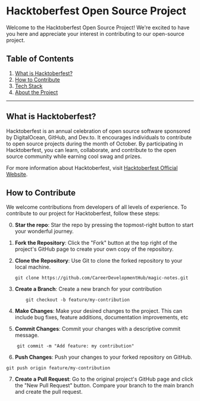 # Hacktoberfest Open Source Project

Welcome to the Hacktoberfest Open Source Project! We're excited to have you here and appreciate your interest in contributing to our open-source project.

## Table of Contents
1. [What is Hacktoberfest?](#what-is-hacktoberfest)
2. [How to Contribute](#how-to-contribute)
3. [Tech Stack](#tech-stack)
4. [About the Project](#about-the-project)

---

## What is Hacktoberfest?

Hacktoberfest is an annual celebration of open source software sponsored by DigitalOcean, GitHub, and Dev.to. It encourages individuals to contribute to open source projects during the month of October. By participating in Hacktoberfest, you can learn, collaborate, and contribute to the open source community while earning cool swag and prizes.

For more information about Hacktoberfest, visit [Hacktoberfest Official Website](https://hacktoberfest.digitalocean.com/).

## How to Contribute

We welcome contributions from developers of all levels of experience. To contribute to our project for Hacktoberfest, follow these steps:

0. **Star the repo**: Star the repo by pressing the topmost-right button to start your wonderful journey.
1. **Fork the Repository**: Click the "Fork" button at the top right of the project's GitHub page to create your own copy of the repository.

2. **Clone the Repository**: Use Git to clone the forked repository to your local machine.
   
   ```
   git clone https://github.com/CareerDevelopmentHub/magic-notes.git
    ```
3. **Create a Branch**: Create a new branch for your contribution
    ```
        git checkout -b feature/my-contribution

    ```

4. **Make Changes**: Make your desired changes to the project. This can include bug fixes, feature additions, documentation improvements, etc

5. **Commit Changes**: Commit your changes with a descriptive commit message.
```
    git commit -m "Add feature: my contribution"

```

6. **Push Changes**: Push your changes to your forked repository on GitHub.
```
git push origin feature/my-contribution

```

7. **Create a Pull Request**: Go to the original project's GitHub page and click the "New Pull Request" button. Compare your branch to the main branch and create the pull request.
